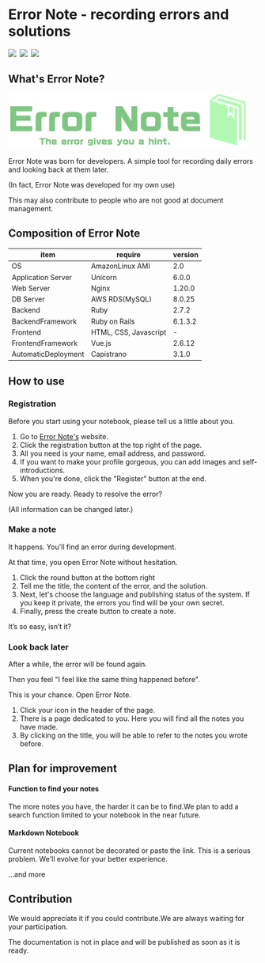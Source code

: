 # Error Note - recording errors and solutions
<img src="https://img.shields.io/github/commit-activity/y/k-kudo-hub/error_note_sample?color=yellow">&ensp;<img src="https://img.shields.io/github/last-commit/k-kudo-hub/error_note_sample">&ensp;<img src="https://img.shields.io/github/languages/top/k-kudo-hub/error_note_sample?color=red">


## What's Error Note?

![ErrorNote's logo](public/logo-large.png "logo")

Error Note was born for developers. A simple tool for recording daily errors and looking back at them later.

(In fact, Error Note was developed for my own use)

This may also contribute to people who are not good at document management.

## Composition of Error Note

| item                 | require               | version |
| -------------------- | --------------------- | ------- |
|  OS                  | AmazonLinux AMI       | 2.0     |
|  Application Server  | Unicorn               | 6.0.0   |
|  Web Server          | Nginx                 | 1.20.0  |
|  DB Server           | AWS RDS(MySQL)        | 8.0.25  |
|  Backend             | Ruby                  | 2.7.2   |
|  BackendFramework    | Ruby on Rails         | 6.1.3.2 |
|  Frontend            | HTML, CSS, Javascript | -       |
|  FrontendFramework   | Vue.js                | 2.6.12  |
|  AutomaticDeployment | Capistrano            | 3.1.0   |

## How to use

### Registration
Before you start using your notebook, please tell us a little about you.

1. Go to [Error Note's](http://www.error-note.com/) website.
1. Click the registration button at the top right of the page.
1. All you need is your name, email address, and password.
1. If you want to make your profile gorgeous, you can add images and self-introductions.
1. When you're done, click the "Register” button at the end.

Now you are ready. Ready to resolve the error?

(All information can be changed later.)

### Make a note
It happens. You'll find an error during development. 

At that time, you open Error Note without hesitation.

1. Click the round button at the bottom right
1. Tell me the title, the content of the error, and the solution.
1. Next, let's choose the language and publishing status of the system. If you keep it private, the errors you find will be your own secret.
1. Finally, press the create button to create a note.

It’s so easy, isn’t it?

### Look back later

After a while, the error will be found again.

Then you feel "I feel like the same thing happened before".

This is your chance. Open Error Note.

1. Click your icon in the header of the page.
1. There is a page dedicated to you. Here you will find all the notes you have made.
1. By clicking on the title, you will be able to refer to the notes you wrote before.

## Plan for improvement

#### Function to find your notes
The more notes you have, the harder it can be to find.We plan to add a search function limited to your notebook in the near future.

#### Markdown Notebook
Current notebooks cannot be decorated or paste the link. This is a serious problem.
We'll evolve for your better experience.

...and more

## Contribution
We would appreciate it if you could contribute.We are always waiting for your participation.

The documentation is not in place and will be published as soon as it is ready.
